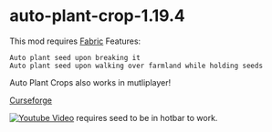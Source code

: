 # auto-plant-crop-1.19.4

This mod requires [Fabric](https://fabricmc.net/)
Features:

    Auto plant seed upon breaking it
    Auto plant seed upon walking over farmland while holding seeds

 

Auto Plant Crops also works in mutliplayer!

[Curseforge](https://www.curseforge.com/minecraft/mc-mods/auto-plant-crops)

[![Youtube Video](https://img.youtube.com/vi/ZdvxoAqrtek/0.jpg)](https://www.youtube.com/watch?v=ZdvxoAqrtek)
requires seed to be in hotbar to work.
